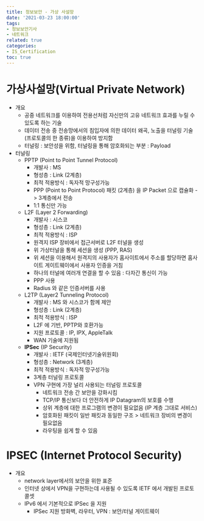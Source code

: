 ```yaml
---
title: 정보보안 - 가상 사설망
date: '2021-03-23 18:00:00'
tags:
- 정보보안기사
- 네트워크
related: true
categories:
- IS_Certification
toc: true
---
```


# 가상사설망(Virtual Private Network)
- 개요
    + 공중 네트워크를 이용하여 전용선처럼 자신만의 고유 네트워크 효과를 누릴 수 있도록 하는 기술
    + 데이터 전송 중 전송망에서의 침입자에 의한 데이터 왜곡, 노출을 터널링 기술(프로토콜의 한 종류)을 이용하여 방지함
    + 터널링 : 보안성을 위함, 터널링을 통해 암호화되는 부분 : Payload
- 터널링
    + PPTP (Point to Point Tunnel Protocol)
        * 개발사 : MS
        * 형성층 : Link (2계층)
        * 최적 적용방식 : 독자적 망구성가능
        * PPP (Point to Point Protocol) 패킷 (2계층) 을 IP Packet 으로 캡슐화 -> 3계층에서 전송
        * 1:1 통신만 가능
    + L2F (Layer 2 Forwarding)
        * 개발사 : 시스코
        * 형성층 : Link (2계층)
        * 최적 적용방식 : ISP
        * 원격지 ISP 장비에서 접근서버로 L2F 터널을 생성
        * 위 가상터널을 통해 세션을 생성 (PPP, RAS)
        * 위 세션을 이용해서 원격지의 사용자가 홈사이트에서 주소를 할당하면 홈사이트 게이트웨이에서 사용자 인증을 거침
        * 하나의 터널에 여러개 연결을 할 수 있음 : 다자간 통신이 가능
        * PPP 사용
        * Radius 와 같은 인증서버를 사용
    + L2TP (Layer2 Tunneling Protocol)
        * 개발사 : MS 와 시스코가 함께 제안
        * 형성층 : Link (2계층)
        * 최적 적용방식 : ISP
        * L2F 에 기반, PPTP와 호환가능
        * 지원 프로토콜 : IP, IPX, AppleTalk
        * WAN 기술에 지원됨
    + **IPSec** (IP Security)
        * 개발사 : IETF (국제인터넷기술위원회)
        * 형성층 : Network (3계층)
        * 최적 적용방식 : 독자적 망구성가능
        * 3계층 터널링 프로토콜
        * VPN 구현에 가장 널리 사용되는 터널링 프로토콜
            - 네트워크 전송 간 보안을 강화시킴
            - TCP/IP 통신보다 더 안전하게 IP Datagram의 보호를 수행
            - 상위 계층에 대한 프로그램의 변경이 필요없음 (IP 계층 그대로 서비스)
            - 암호화된 패킷이 일반 패킷과 동일한 구조 > 네트워크 장비의 변경이 필요없음
            - 라우팅을 쉽게 할 수 있음

# IPSEC (Internet Protocol Security)
- 개요
    + network layer에서의 보안을 위한 표준
    + 인터넷 상에서 VPN을 구현하는데 사용될 수 있도록 IETF 에서 개발된 프로토콜셋
    + IPv6 에서 기본적으로 IPSec 을 지원
        * IPSec 지원 방화벽, 라우터, VPN : 보안/터널 게이트웨이
